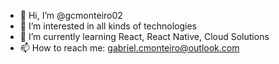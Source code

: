 - 👋 Hi, I’m @gcmonteiro02
- 👀 I’m interested in all kinds of technologies
- 🌱 I’m currently learning React, React Native, Cloud Solutions
- 📫 How to reach me: gabriel.cmonteiro@outlook.com
<!---
gcmonteiro02/gcmonteiro02 is a ✨ special ✨ repository because its `README.md` (this file) appears on your GitHub profile.
You can click the Preview link to take a look at your changes.
--->
